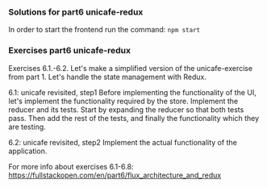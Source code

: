 ### Solutions for part6 unicafe-redux

In order to start the frontend run the command: `npm start`

### Exercises part6 unicafe-redux

Exercises 6.1.-6.2.
Let's make a simplified version of the unicafe-exercise from part 1. Let's handle the state management with Redux.

6.1: unicafe revisited, step1
Before implementing the functionality of the UI, let's implement the functionality required by the store.
Implement the reducer and its tests. Start by expanding the reducer so that both tests pass. Then add the rest of the tests, and finally the functionality which they are testing.

6.2: unicafe revisited, step2
Implement the actual functionality of the application.

For more info about exercises 6.1-6.8: https://fullstackopen.com/en/part6/flux_architecture_and_redux
